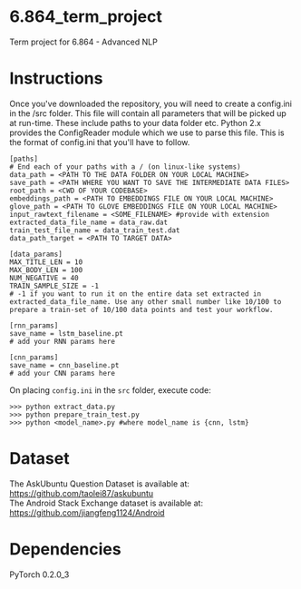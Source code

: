 # 6.864_term_project
Term project for 6.864 - Advanced NLP

# Instructions
Once you've downloaded the repository, you will need to create a config.ini in the /src folder.
This file will contain all parameters that will be picked up at run-time. These include paths to your data folder etc.
Python 2.x provides the ConfigReader module which we use to parse this file.
This is the format of config.ini that you'll have to follow.

```
[paths]
# End each of your paths with a / (on linux-like systems)
data_path = <PATH TO THE DATA FOLDER ON YOUR LOCAL MACHINE>
save_path = <PATH WHERE YOU WANT TO SAVE THE INTERMEDIATE DATA FILES>
root_path = <CWD OF YOUR CODEBASE>
embeddings_path = <PATH TO EMBEDDINGS FILE ON YOUR LOCAL MACHINE>
glove_path = <PATH TO GLOVE EMBEDDINGS FILE ON YOUR LOCAL MACHINE>
input_rawtext_filename = <SOME_FILENAME> #provide with extension
extracted_data_file_name = data_raw.dat
train_test_file_name = data_train_test.dat
data_path_target = <PATH TO TARGET DATA>

[data_params]
MAX_TITLE_LEN = 10
MAX_BODY_LEN = 100
NUM_NEGATIVE = 40
TRAIN_SAMPLE_SIZE = -1
# -1 if you want to run it on the entire data set extracted in extracted_data_file_name. Use any other small number like 10/100 to prepare a train-set of 10/100 data points and test your workflow.

[rnn_params]
save_name = lstm_baseline.pt
# add your RNN params here

[cnn_params]
save_name = cnn_baseline.pt
# add your CNN params here
```

On placing ```config.ini``` in the ```src``` folder, execute code:
```
>>> python extract_data.py
>>> python prepare_train_test.py
>>> python <model_name>.py #where model_name is {cnn, lstm}
```

# Dataset

The AskUbuntu Question Dataset is available at: https://github.com/taolei87/askubuntu   
The Android Stack Exchange dataset is available at: https://github.com/jiangfeng1124/Android

# Dependencies   
PyTorch 0.2.0_3   
